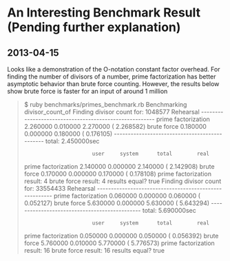 An Interesting Benchmark Result (Pending further explanation)
====================

2013-04-15
----------
Looks like a demonstration of the O-notation constant factor overhead.
For finding the number of divisors of a number, prime factorization has better
asymptotic behavior than brute force counting.  However, the results below show
brute force is faster for an input of around 1 million

> $ ruby benchmarks/primes_benchmark.rb
> Benchmarking divisor_count_of
> Finding divisor count for:
> 1048577
> Rehearsal -------------------------------------------------------
> prime factorization   2.260000   0.010000   2.270000 (  2.268582)
> brute force           0.180000   0.000000   0.180000 (  0.176105)
> ---------------------------------------------- total: 2.450000sec
>
>                           user     system      total        real
> prime factorization   2.140000   0.000000   2.140000 (  2.142908)
> brute force           0.170000   0.000000   0.170000 (  0.178108)
> prime factorization result: 4
> brute force result: 4
> results equal?
> true
> Finding divisor count for:
> 33554433
> Rehearsal -------------------------------------------------------
> prime factorization   0.060000   0.000000   0.060000 (  0.052127)
> brute force           5.630000   0.000000   5.630000 (  5.643294)
> ---------------------------------------------- total: 5.690000sec
>
>                           user     system      total        real
> prime factorization   0.050000   0.000000   0.050000 (  0.056392)
> brute force           5.760000   0.010000   5.770000 (  5.776573)
> prime factorization result: 16
> brute force result: 16
> results equal?
> true

